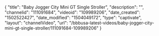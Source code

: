 {
    "title": "Baby Jogger City Mini GT Single Stroller",
    "description": "",
    "channelid": "111091684",
    "videoid": "109989206",
    "date_created": "1502522427",
    "date_modified": "1504049172",
    "type": "captivate",
    "layout": "channelVideo",
    "url": "\/bbbusa-latest-videos\/baby-jogger-city-mini-gt-single-stroller\/111091684-109989206"
}